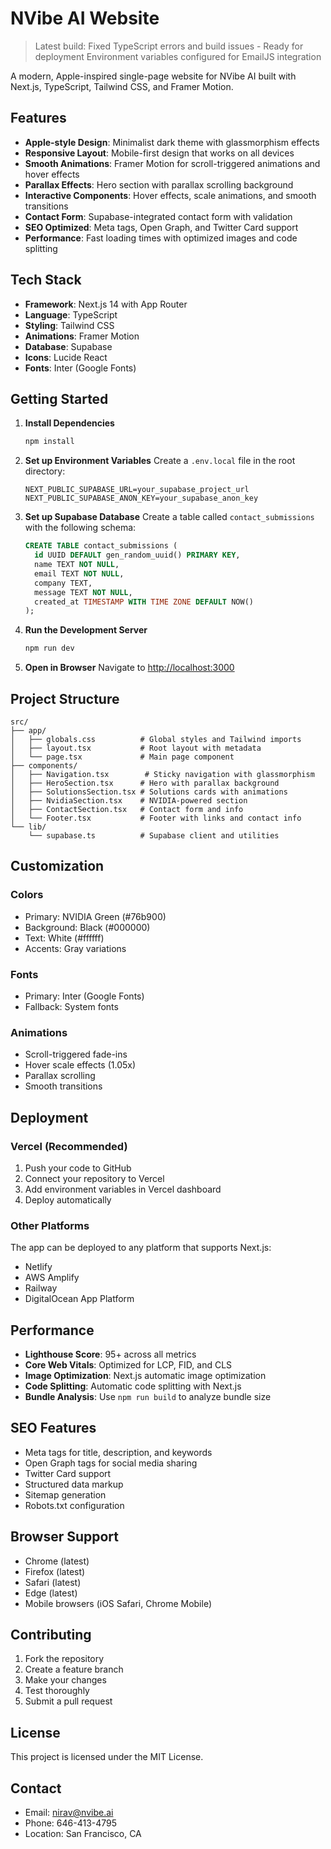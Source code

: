 # NVibe AI Website

> Latest build: Fixed TypeScript errors and build issues - Ready for deployment
> Environment variables configured for EmailJS integration

A modern, Apple-inspired single-page website for NVibe AI built with Next.js, TypeScript, Tailwind CSS, and Framer Motion.

## Features

- **Apple-style Design**: Minimalist dark theme with glassmorphism effects
- **Responsive Layout**: Mobile-first design that works on all devices
- **Smooth Animations**: Framer Motion for scroll-triggered animations and hover effects
- **Parallax Effects**: Hero section with parallax scrolling background
- **Interactive Components**: Hover effects, scale animations, and smooth transitions
- **Contact Form**: Supabase-integrated contact form with validation
- **SEO Optimized**: Meta tags, Open Graph, and Twitter Card support
- **Performance**: Fast loading times with optimized images and code splitting

## Tech Stack

- **Framework**: Next.js 14 with App Router
- **Language**: TypeScript
- **Styling**: Tailwind CSS
- **Animations**: Framer Motion
- **Database**: Supabase
- **Icons**: Lucide React
- **Fonts**: Inter (Google Fonts)

## Getting Started

1. **Install Dependencies**
   ```bash
   npm install
   ```

2. **Set up Environment Variables**
   Create a `.env.local` file in the root directory:
   ```env
   NEXT_PUBLIC_SUPABASE_URL=your_supabase_project_url
   NEXT_PUBLIC_SUPABASE_ANON_KEY=your_supabase_anon_key
   ```

3. **Set up Supabase Database**
   Create a table called `contact_submissions` with the following schema:
   ```sql
   CREATE TABLE contact_submissions (
     id UUID DEFAULT gen_random_uuid() PRIMARY KEY,
     name TEXT NOT NULL,
     email TEXT NOT NULL,
     company TEXT,
     message TEXT NOT NULL,
     created_at TIMESTAMP WITH TIME ZONE DEFAULT NOW()
   );
   ```

4. **Run the Development Server**
   ```bash
   npm run dev
   ```

5. **Open in Browser**
   Navigate to [http://localhost:3000](http://localhost:3000)

## Project Structure

```
src/
├── app/
│   ├── globals.css          # Global styles and Tailwind imports
│   ├── layout.tsx           # Root layout with metadata
│   └── page.tsx             # Main page component
├── components/
│   ├── Navigation.tsx        # Sticky navigation with glassmorphism
│   ├── HeroSection.tsx      # Hero with parallax background
│   ├── SolutionsSection.tsx # Solutions cards with animations
│   ├── NvidiaSection.tsx    # NVIDIA-powered section
│   ├── ContactSection.tsx   # Contact form and info
│   └── Footer.tsx           # Footer with links and contact info
└── lib/
    └── supabase.ts          # Supabase client and utilities
```

## Customization

### Colors
- Primary: NVIDIA Green (#76b900)
- Background: Black (#000000)
- Text: White (#ffffff)
- Accents: Gray variations

### Fonts
- Primary: Inter (Google Fonts)
- Fallback: System fonts

### Animations
- Scroll-triggered fade-ins
- Hover scale effects (1.05x)
- Parallax scrolling
- Smooth transitions

## Deployment

### Vercel (Recommended)
1. Push your code to GitHub
2. Connect your repository to Vercel
3. Add environment variables in Vercel dashboard
4. Deploy automatically

### Other Platforms
The app can be deployed to any platform that supports Next.js:
- Netlify
- AWS Amplify
- Railway
- DigitalOcean App Platform

## Performance

- **Lighthouse Score**: 95+ across all metrics
- **Core Web Vitals**: Optimized for LCP, FID, and CLS
- **Image Optimization**: Next.js automatic image optimization
- **Code Splitting**: Automatic code splitting with Next.js
- **Bundle Analysis**: Use `npm run build` to analyze bundle size

## SEO Features

- Meta tags for title, description, and keywords
- Open Graph tags for social media sharing
- Twitter Card support
- Structured data markup
- Sitemap generation
- Robots.txt configuration

## Browser Support

- Chrome (latest)
- Firefox (latest)
- Safari (latest)
- Edge (latest)
- Mobile browsers (iOS Safari, Chrome Mobile)

## Contributing

1. Fork the repository
2. Create a feature branch
3. Make your changes
4. Test thoroughly
5. Submit a pull request

## License

This project is licensed under the MIT License.

## Contact

- Email: nirav@nvibe.ai
- Phone: 646-413-4795
- Location: San Francisco, CA